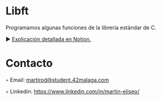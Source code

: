 # Libft
Programamos algunas funciones de la librería estándar de C.

► [Explicación detallada en Notion.](https://www.notion.so/Libft-01f11c77315a4491b436ff3a9efe32fc)

# Contacto 

◦ Email: martirod@student.42malaga.com

◦ Linkedin: https://www.linkedin.com/in/martin-eliseo/
